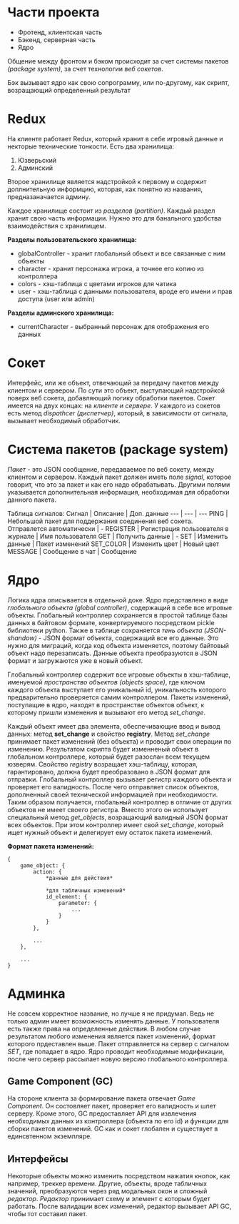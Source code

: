 # Части проекта
* Фротенд, клиентская часть
* Бэкенд, серверная часть
* Ядро

Общение между фронтом и бэком происходит за счет системы пакетов *(package system)*, за счет технологии *веб сокетов*.

Бэк вызывает ядро как свою сопрограмму, или по-другому, как скрипт, возращающий определенный результат

# Redux
На клиенте работает Redux, который хранит в себе игровый данные и некторые технические тонкости. Есть два хранилища:
1. Юзверьский
2. Админский

Второе хранилище является надстройкой к первому и содержит доплнительную информцию, которая, как понятно из названия, предназаначается админу.

Каждое хранилище состоит из *разделов (partition)*. Каждый раздел хранит свою часть информации. Нужно это для банального удобства взаимодействия с хранилищем.

**Разделы пользовательского хранилища:**
* globalController - хранит глобальный объект и все связанные с ним объекты
* character - хранит персонажа игрока, а точнее его копию из контроллера
* colors - хэш-таблица с цветами игроков для чатика
* user - хэш-таблица с данными пользователя, вроде его имени и прав доступа (user или admin)

**Разделы админского хранилища:**
* currentCharacter - выбранный персонаж для отображения его данных

# Сокет
Интерфейс, или же объект, отвечающий за передачу пакетов между клиентом и сервером. По сути это объект, выступающий надстройкой поверх веб сокета, добавляющий логику обработки пакетов. Сокет имеется на двух концах: на *клиенте* и *сервере*. У каждого из сокетов есть метод *dispathcer (диспетчер)*, который, в зависимости от сигнала, вызывает необходимый обработчик.

# Система пакетов (package system)
*Пакет* - это JSON сообщение, передаваемое по веб сокету, между клиентом и сервером. Каждый пакет должен иметь поле *signal*, которое говорит, что это за пакет и как его надо обрабатывать. Другими полями указывается дополнительная информация, необходимая для обработки данного пакета.

Таблица сигналов:
Сигнал | Описание | Доп. данные
--- | --- | ---
PING | Небольшой пакет для поддержания соединения веб сокета. Отправлется автоматически | - 
REGISTER | Регистрация пользователя в журнале | Имя пользователя
GET | Получить данные | -
SET | Изменить данные | Пакет изменений
SET_COLOR | Изменить цвет | Новый цвет
MESSAGE | Сообщение в чат | Сообщение

# Ядро
Логика ядра описывается в отдельной доке. Ядро представлено в виде *глобального объекта (global controller)*, содержащий в себе все игровые объекты. Глобальный контроллер сохраняется в простой таблице базы данных в байтовом формате, конвертируемого посредством pickle библиотеки python. Также в таблице сохраняется *тень объекта (JSON-shandow)* - JSON формат объекта, содержащий все его данные. Это нужно для миграций, когда код объекта изменяется, поэтому байтовый объект надо перезаписать. Данные объекта преобразуются в JSON формат и загружаются уже в новый объект.

Глобальный контроллер содержит все игровые объекты в хэш-таблице, именуемой *пространство объектов (objects space)*, где ключом каждого объекта выступает его уникальный id, уникальность которого предварительно проверяется самим контроллером. Пакеты изменений, поступащие в ядро, находят в пространстве объектов объект, к которому пришли изменения и вызывают его метод *set_change*.

Каждый объект имеет два элемента, обеспечивающие ввод и вывод данных: метод **set_change** и свойство **registry**. Метод *set_change* принимает пакет изменений (без объекта) и проводит свои операции по изменению. Результатом скрипта будет изменненый объект в глобальном контроллере, который будет разослан всем текущем юзверям. Свойство *registry* возращает хэш-таблицу, которая, гарантировано, должна будет преобразовано в JSON формат для отправки. Глобальный контроллер вызывает регистр каждого объекта и проверяет его валидность. После чего отправляет список объектов, дополненный своей технической информацией при необходимости. Таким образом получается, глобальный контроллер в отличие от других объектов не имеет своего регистра. Вместо этого он использует специальный метод *get_objects*, возращающий валидный JSON формат всех объектов. При этом контроллер имеет свой *set_change*, который ищет нужный объект и делегирует ему остаток пакета изменений.

**Формат пакета изменений:**
```
{
    game_object: {
        action: {
            *данные для действия*

            *для табличных изменений*
            id_element: {
                parameter: {
                    ...
                }
            }
        },

        ...
    },

    ...
}
```

# Админка
Не совсем корректное название, но лучше я не придумал. Ведь не только админ имеет возможность изменять данные. У пользователя есть также права на определенные действия. В любом случае результатом любого изменения является пакет изменений, формат которого прдеставлен выше. Пакет отправляется на сервер с сигналом *SET*, где попадает в ядро. Ядро проводит необходимые модификации, после чего сервер рассылает новую версию глобального контроллера.

## Game Component (GC)
На стороне клиента за формирование пакета отвечает *Game Component*. Он состовляет пакет, проверяет его валидность и шлет серверу. Кроме этого, GC предоставляет API для извлечения необходимых данных из контроллера (объекта по его id) и функции для сборки пакетов изменений. GC как и сокет глобален и существует в единсвтенном экземпляре.

## Интерфейсы
Некоторые объекты можно изменить посредством нажатия кнопок, как например, треккер времени. Другие, объекты, вроде табличных значений, преобразуются через ряд модальных окон и сложный *редактор*. *Редактор* принимает схему и элемент с которым будет работать. После валидации всех изменений, редактор вызывает API GC, чтобы тот составил пакет.
